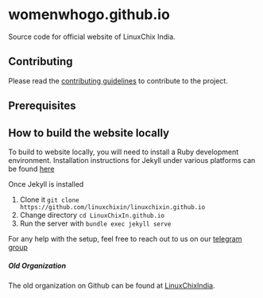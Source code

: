 # womenwhogo.github.io
Source code for official website of LinuxChix India.

Contributing
-------------

Please read the [contributing guidelines](./CONTRIBUTING.md) to contribute to the project.

## Prerequisites 

## How to build the website locally

To build to website locally, you will need to install a Ruby development environment. Installation instructions for Jekyll under various platforms can be found [here](https://jekyllrb.com/docs/installation/)

Once Jekyll is installed

1. Clone it `git clone https://github.com/linuxchixin/linuxchixin.github.io`
2. Change directory `cd LinuxChixIn.github.io`
3. Run the server with `bundle exec jekyll serve`

For any help with the setup, feel free to reach out to us on our [telegram group](https://t.me/linuxchixin)

##### Old Organization
The old organization on Github can be found at [LinuxChixIndia](https://github.com/linuxchixindia).

